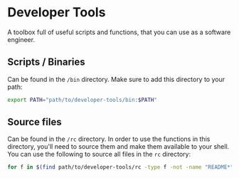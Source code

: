 # Developer Tools

A toolbox full of useful scripts and functions, that you can use as a software engineer.

## Scripts / Binaries

Can be found in the `/bin` directory. Make sure to add this directory to your path:

```bash
export PATH="path/to/developer-tools/bin:$PATH"
```

## Source files

Can be found in the `/rc` directory. In order to use the functions in this directory, you'll need to source them and
make them available to your shell.
You can use the following to source all files in the `rc` directory:

```bash
for f in $(find path/to/developer-tools/rc -type f -not -name "README*" | xargs -I% realpath "%"); do source $f; done
```

